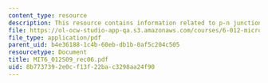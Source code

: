 ```yaml
---
content_type: resource
description: This resource contains information related to p-n junction.
file: https://ol-ocw-studio-app-qa.s3.amazonaws.com/courses/6-012-microelectronic-devices-and-circuits-spring-2009/8b7737392e0cf13f22bac3298aa24f90_MIT6_012S09_rec06.pdf
file_type: application/pdf
parent_uid: b4e36188-1c4b-60eb-db1b-0af5c204c505
resourcetype: Document
title: MIT6_012S09_rec06.pdf
uid: 8b773739-2e0c-f13f-22ba-c3298aa24f90
---
```


